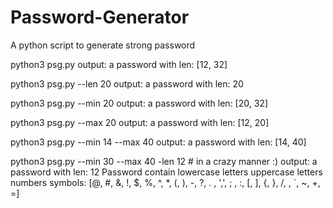 # Password-Generator

A python script to generate strong password

python3 psg.py
output: a password with len: [12, 32]

python3 psg.py --len 20
output: a password with len: 20

python3 psg.py --min 20
output: a password with len: [20, 32]

python3 psg.py --max 20
output: a password with len: [12, 20]

python3 psg.py --min 14 --max 40
output: a password with len: [14, 40]

python3 psg.py --min 30 --max 40 -len 12 # in  a crazy manner :)
output: a password with len: 12
Password contain
lowercase letters
uppercase letters
numbers
symbols: [@, #, &, !, $, %, ^, *, (, ), -, ?, . , ',', ; , :, [, ], {, }, /, \, `, ~, +, =]

